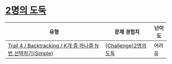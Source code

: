 # [2명의 도둑](https://www.codetree.ai/trails/complete/curated-cards/challenge-two-thieves)

|유형|문제 경험치|난이도|
|---|---|---|
|[Trail 4 / Backtracking / K개 중 하나를 N번 선택하기(Simple)](https://www.codetree.ai/trail-info/intermediate-low/)|[[Challenge]2명의 도둑](https://www.codetree.ai/trails/complete/curated-cards/challenge-two-thieves/)|어려움|

